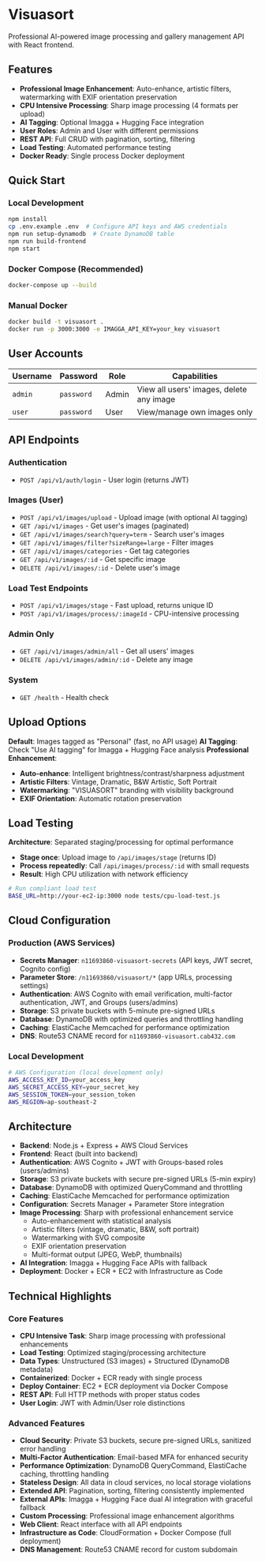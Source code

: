 # Visuasort

Professional AI-powered image processing and gallery management API with React frontend.

## Features
- **Professional Image Enhancement**: Auto-enhance, artistic filters, watermarking with EXIF orientation preservation
- **CPU Intensive Processing**: Sharp image processing (4 formats per upload)
- **AI Tagging**: Optional Imagga + Hugging Face integration
- **User Roles**: Admin and User with different permissions
- **REST API**: Full CRUD with pagination, sorting, filtering
- **Load Testing**: Automated performance testing
- **Docker Ready**: Single process Docker deployment

## Quick Start

### Local Development
```bash
npm install
cp .env.example .env  # Configure API keys and AWS credentials
npm run setup-dynamodb  # Create DynamoDB table
npm run build-frontend
npm start
```

### Docker Compose (Recommended)
```bash
docker-compose up --build
```

### Manual Docker
```bash
docker build -t visuasort .
docker run -p 3000:3000 -e IMAGGA_API_KEY=your_key visuasort
```

## User Accounts

| Username | Password | Role | Capabilities |
|----------|----------|------|-------------|
| `admin` | `password` | Admin | View all users' images, delete any image |
| `user` | `password` | User | View/manage own images only |

## API Endpoints

### Authentication
- `POST /api/v1/auth/login` - User login (returns JWT)

### Images (User)
- `POST /api/v1/images/upload` - Upload image (with optional AI tagging)
- `GET /api/v1/images` - Get user's images (paginated)
- `GET /api/v1/images/search?query=term` - Search user's images
- `GET /api/v1/images/filter?sizeRange=large` - Filter images
- `GET /api/v1/images/categories` - Get tag categories
- `GET /api/v1/images/:id` - Get specific image
- `DELETE /api/v1/images/:id` - Delete user's image

### Load Test Endpoints
- `POST /api/v1/images/stage` - Fast upload, returns unique ID
- `POST /api/v1/images/process/:imageId` - CPU-intensive processing

### Admin Only
- `GET /api/v1/images/admin/all` - Get all users' images
- `DELETE /api/v1/images/admin/:id` - Delete any image

### System
- `GET /health` - Health check

## Upload Options

**Default**: Images tagged as "Personal" (fast, no API usage)
**AI Tagging**: Check "Use AI tagging" for Imagga + Hugging Face analysis
**Professional Enhancement**:
- **Auto-enhance**: Intelligent brightness/contrast/sharpness adjustment
- **Artistic Filters**: Vintage, Dramatic, B&W Artistic, Soft Portrait
- **Watermarking**: "VISUASORT" branding with visibility background
- **EXIF Orientation**: Automatic rotation preservation

## Load Testing

**Architecture**: Separated staging/processing for optimal performance
- **Stage once**: Upload image to `/api/images/stage` (returns ID)
- **Process repeatedly**: Call `/api/images/process/:id` with small requests
- **Result**: High CPU utilization with network efficiency

```bash
# Run compliant load test
BASE_URL=http://your-ec2-ip:3000 node tests/cpu-load-test.js
```

## Cloud Configuration

### Production (AWS Services)
- **Secrets Manager**: `n11693860-visuasort-secrets` (API keys, JWT secret, Cognito config)
- **Parameter Store**: `/n11693860/visuasort/*` (app URLs, processing settings)
- **Authentication**: AWS Cognito with email verification, multi-factor authentication, JWT, and Groups (users/admins)
- **Storage**: S3 private buckets with 5-minute pre-signed URLs
- **Database**: DynamoDB with optimized queries and throttling handling
- **Caching**: ElastiCache Memcached for performance optimization
- **DNS**: Route53 CNAME record for `n11693860-visuasort.cab432.com`

### Local Development
```bash
# AWS Configuration (local development only)
AWS_ACCESS_KEY_ID=your_access_key
AWS_SECRET_ACCESS_KEY=your_secret_key
AWS_SESSION_TOKEN=your_session_token
AWS_REGION=ap-southeast-2
```

## Architecture

- **Backend**: Node.js + Express + AWS Cloud Services
- **Frontend**: React (built into backend)
- **Authentication**: AWS Cognito + JWT with Groups-based roles (users/admins)
- **Storage**: S3 private buckets with secure pre-signed URLs (5-min expiry)
- **Database**: DynamoDB with optimized QueryCommand and throttling
- **Caching**: ElastiCache Memcached for performance optimization
- **Configuration**: Secrets Manager + Parameter Store integration
- **Image Processing**: Sharp with professional enhancement service
  - Auto-enhancement with statistical analysis
  - Artistic filters (vintage, dramatic, B&W, soft portrait)
  - Watermarking with SVG composite
  - EXIF orientation preservation
  - Multi-format output (JPEG, WebP, thumbnails)
- **AI Integration**: Imagga + Hugging Face APIs with fallback
- **Deployment**: Docker + ECR + EC2 with Infrastructure as Code

## Technical Highlights

### Core Features
- **CPU Intensive Task**: Sharp image processing with professional enhancements
- **Load Testing**: Optimized staging/processing architecture
- **Data Types**: Unstructured (S3 images) + Structured (DynamoDB metadata)
- **Containerized**: Docker + ECR ready with single process
- **Deploy Container**: EC2 + ECR deployment via Docker Compose
- **REST API**: Full HTTP methods with proper status codes
- **User Login**: JWT with Admin/User role distinctions

### Advanced Features
- **Cloud Security**: Private S3 buckets, secure pre-signed URLs, sanitized error handling
- **Multi-Factor Authentication**: Email-based MFA for enhanced security
- **Performance Optimization**: DynamoDB QueryCommand, ElastiCache caching, throttling handling
- **Stateless Design**: All data in cloud services, no local storage violations
- **Extended API**: Pagination, sorting, filtering consistently implemented
- **External APIs**: Imagga + Hugging Face dual AI integration with graceful fallback
- **Custom Processing**: Professional image enhancement algorithms
- **Web Client**: React interface with all API endpoints
- **Infrastructure as Code**: CloudFormation + Docker Compose (full deployment)
- **DNS Management**: Route53 CNAME record for custom subdomain
